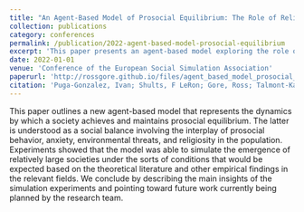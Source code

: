 ```yaml
---
title: "An Agent-Based Model of Prosocial Equilibrium: The Role of Religiously Motivated Behaviour in the Formation and Maintenance of Large-Scale Societies"
collection: publications
category: conferences
permalink: /publication/2022-agent-based-model-prosocial-equilibrium
excerpt: 'This paper presents an agent-based model exploring the role of religiously motivated behavior in the formation and maintenance of large-scale societies.'
date: 2022-01-01
venue: 'Conference of the European Social Simulation Association'
paperurl: 'http://rossgore.github.io/files/agent_based_model_prosocial_equilibrium.pdf'
citation: 'Puga-Gonzalez, Ivan; Shults, F LeRon; Gore, Ross; Talmont-Kaminski, Konrad. (2022). "An Agent-Based Model of Prosocial Equilibrium: The Role of Religiously Motivated Behaviour in the Formation and Maintenance of Large-Scale Societies." <i>Conference of the European Social Simulation Association</i>. 61-73.'
---
```

This paper outlines a new agent-based model that represents the dynamics by which a society achieves and maintains prosocial equilibrium. The latter is understood as a social balance involving the interplay of prosocial behavior, anxiety, environmental threats, and religiosity in the population. Experiments showed that the model was able to simulate the emergence of relatively large societies under the sorts of conditions that would be expected based on the theoretical literature and other empirical findings in the relevant fields. We conclude by describing the main insights of the simulation experiments and pointing toward future work currently being planned by the research team.